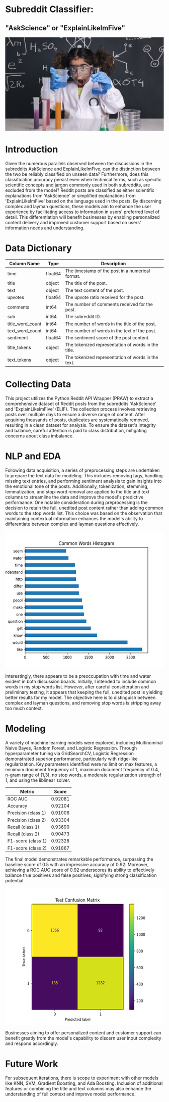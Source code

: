 # **Subreddit Classifier:**
## "AskScience" or "ExplainLikeImFive"

<p align="center">
<img src= "images/Poster.jpg">
</p>

# **Introduction**
Given the numerous parallels observed between the discussions in the subreddits AskScience and ExplainLikeImFive, can the distinction between the two be reliably classified on unseen data? Furthermore, does this classification accuracy persist even when technical terms, such as specific scientific concepts and jargon commonly used in both subreddits, are excluded from the model? Reddit posts are classified as either scientific explanations from 'AskScience' or simplified explanations from 'ExplainLikeImFive' based on the language used in the posts. By discerning complex and layman questions, these models aim to enhance the user experience by facilitating access to information in users' preferred level of detail. This differentiation will benefit businesses by enabling personalized content delivery and improved customer support based on users' information needs and understanding.

# **Data Dictionary**

| Column Name       | Type    | Description                                         |
|-------------------|---------|---------------------------------------------------- |
| time              | float64 | The timestamp of the post in a numerical format.    |
| title             | object  | The title of the post.                              |
| text              | object  | The text content of the post.                       |
| upvotes           | float64 | The upvote ratio received for the post.             |
| comments          | int64   | The number of comments received for the post.       |
| sub               | int64   | The subreddit ID.                                   |
| title_word_count  | int64   | The number of words in the title of the post.       |
| text_word_count   | int64   | The number of words in the text of the post.        |
| sentiment         | float64 | The sentiment score of the post content.            |
| title_tokens      | object  | The tokenized representation of words in the title. |
| text_tokens       | object  | The tokenized representation of words in the text.  |

# **Collecting Data**
This project utilizes the Python Reddit API Wrapper (PRAW) to extract a comprehensive dataset of Reddit posts from the subreddits 'AskScience' and 'ExplainLikeImFive' (ELIF). The collection process involves retrieving posts over multiple days to ensure a diverse range of content. After acquiring thousands of posts, duplicates are systematically removed, resulting in a clean dataset for analysis. To ensure the dataset's integrity and balance, careful attention is paid to class distribution, mitigating concerns about class imbalance.

# **NLP and EDA**
Following data acquisition, a series of preprocessing steps are undertaken to prepare the text data for modeling. This includes removing tags, handling missing text entries, and performing sentiment analysis to gain insights into the emotional tone of the posts. Additionally, tokenization, stemming, lemmatization, and stop-word removal are applied to the title and text columns to streamline the data and improve the model's predictive performance. One notable consideration during preprocessing is the decision to retain the full, unedited post content rather than adding common words to the stop words list. This choice was based on the observation that maintaining contextual information enhances the model's ability to differentiate between complex and layman questions effectively.

<p align="center">
  <img src="images/Common%20Words%20Histogram.png" width="740" height="434">
</p>

Interestingly, there appears to be a preoccupation with time and water evident in both discussion boards. Initially, I intended to include common words in my stop words list. However, after careful consideration and preliminary testing, it appears that keeping the full, unedited post is yielding better results for my model. The objective here is to distinguish between complex and layman questions, and removing stop words is stripping away too much context.

# **Modeling**
A variety of machine learning models were explored, including Multinominal Naive Bayes, Random Forest, and Logistic Regression. Through hyperparameter tuning via GridSearchCV, Logistic Regression demonstrated superior performance, particularly with ridge-like regularization. Key parameters identified were no limit on max features, a minimum document frequency of 1, maximum document frequency of 0.4, n-gram range of (1,3), no stop words, a moderate regularization strength of 1, and using the liblinear solver.

| Metric          | Score   |
|-----------------|---------|
| ROC AUC         | 0.92081 |
| Accuracy        | 0.92104 |
| Precision (class 1) | 0.91006 |
| Precision (class 2) | 0.93304 |
| Recall (class 1)    | 0.93690 |
| Recall (class 2)    | 0.90473 |
| F1-score (class 1)  | 0.92328 |
| F1-score (class 2)  | 0.91867 |

The final model demonstrates remarkable performance, surpassing the baseline score of 0.5 with an impressive accuracy of 0.92. Moreover, achieving a ROC AUC score of 0.92 underscores its ability to effectively balance true positives and false positives, signifying strong classification potential.

<p align="center">
  <img src="images/Test%20Confusion%20Matrix.png" width="740" height="434">
</p>

Businesses aiming to offer personalized content and customer support can benefit greatly from the model's capability to discern user input complexity and respond accordingly.

# **Future Work**
For subsequent iterations, there is scope to experiment with other models like KNN, SVM, Gradient Boosting, and Ada Boosting. Inclusion of additional features or combining the title and text columns may also enhance the understanding of full context and improve model performance.
